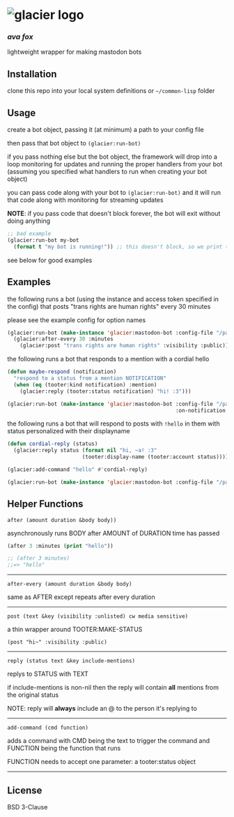 # ![glacier logo](https://i.imgur.com/tHNtPgc.png)
### _ava fox_

lightweight wrapper for making mastodon bots

## Installation

clone this repo into your local system definitions or `~/common-lisp` folder

## Usage

create a bot object, passing it (at minimum) a path to your config file

then pass that bot object to `(glacier:run-bot)`

if you pass nothing else but the bot object,
the framework will drop into a loop monitoring for updates
and running the proper handlers from your bot
(assuming you specified what handlers to run when creating your bot object)

you can pass code along with your bot to `(glacier:run-bot)` and it will
run that code along with monitoring for streaming updates

**NOTE**: if you pass code that doesn't block forever, the bot will exit without doing anything

```lisp
;; bad example
(glacier:run-bot my-bot
  (format t "my bot is running!")) ;; this doesn't block, so we print this and exit
```

see below for good examples

## Examples

the following runs a bot (using the instance and access token specified in the config)
that posts "trans rights are human rights" every 30 minutes

please see the example config for option names

```lisp
(glacier:run-bot (make-instance 'glacier:mastodon-bot :config-file "/path/to/bot.config")
  (glacier:after-every 30 :minutes
    (glacier:post "trans rights are human rights" :visibility :public)))
```

the following runs a bot that responds to a mention with a cordial hello

```lisp
(defun maybe-respond (notification)
  "respond to a status from a mention NOTIFICATION"
  (when (eq (tooter:kind notification) :mention)
    (glacier:reply (tooter:status notification) "hi! :3")))

(glacier:run-bot (make-instance 'glacier:mastodon-bot :config-file "/path/to/bot.config"
                                                      :on-notification #'maybe-respond))
```

the following runs a bot that will respond to posts with `!hello` in 
them with status personalized with their displayname

```lisp
(defun cordial-reply (status)
  (glacier:reply status (format nil "hi, ~a! :3"
                        (tooter:display-name (tooter:account status)))))

(glacier:add-command "hello" #'cordial-reply)

(glacier:run-bot (make-instance 'glacier:mastodon-bot :config-file "/path/to/bot.config"))
```

## Helper Functions

`after (amount duration &body body))`

asynchronously runs BODY after AMOUNT of DURATION time has passed

```lisp
(after 3 :minutes (print "hello"))

;; (after 3 minutes)
;;=> "hello"
```

---

`after-every (amount duration &body body)`

same as AFTER except repeats after every duration

---

`post (text &key (visibility :unlisted) cw media sensitive)`

a thin wrapper around TOOTER:MAKE-STATUS 

`(post "hi~" :visibility :public)`


---

`reply (status text &key include-mentions)`

replys to STATUS with TEXT

if include-mentions is non-nil then the reply will contain **all** mentions from the original status

NOTE: reply will **always** include an @ to the person it's replying to

---

`add-command (cmd function)`

adds a command with CMD being the text to trigger the command and FUNCTION being the function that runs

FUNCTION needs to accept one parameter: a tooter:status object

---

## License

BSD 3-Clause

